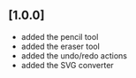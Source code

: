 ## [1.0.0]

* added the pencil tool
* added the eraser tool
* added the undo/redo actions
* added the SVG converter
